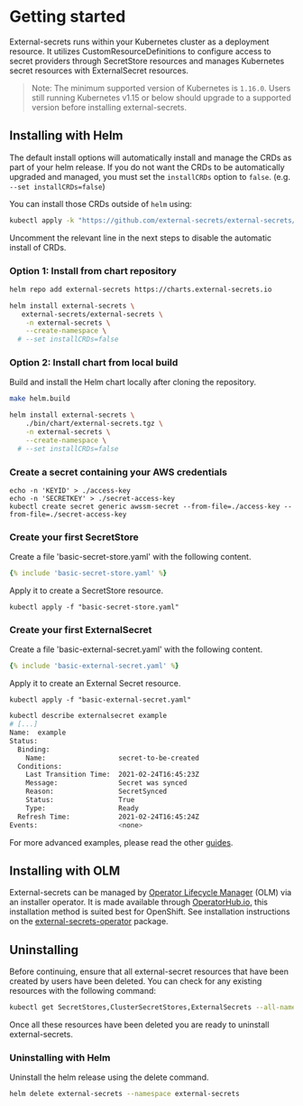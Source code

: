 # Getting started

External-secrets runs within your Kubernetes cluster as a deployment resource.
It utilizes CustomResourceDefinitions to configure access to secret providers through SecretStore resources
and manages Kubernetes secret resources with ExternalSecret resources.

> Note: The minimum supported version of Kubernetes is `1.16.0`. Users still running Kubernetes v1.15 or below should upgrade
> to a supported version before installing external-secrets.

## Installing with Helm

The default install options will automatically install and manage the CRDs as part of your helm release. If you do not want the CRDs to be automatically upgraded and managed, you must set the `installCRDs` option to `false`. (e.g. `--set installCRDs=false`)

You can install those CRDs outside of `helm` using:
```bash
kubectl apply -k "https://github.com/external-secrets/external-secrets//config/crds/bases?ref=<replace_with_your_version>"
```

Uncomment the relevant line in the next steps to disable the automatic install of CRDs.

### Option 1: Install from chart repository

```bash
helm repo add external-secrets https://charts.external-secrets.io

helm install external-secrets \
   external-secrets/external-secrets \
    -n external-secrets \
    --create-namespace \
  # --set installCRDs=false
```

### Option 2: Install chart from local build

Build and install the Helm chart locally after cloning the repository.

```bash
make helm.build

helm install external-secrets \
    ./bin/chart/external-secrets.tgz \
    -n external-secrets \
    --create-namespace \
  # --set installCRDs=false
```

### Create a secret containing your AWS credentials

```shell
echo -n 'KEYID' > ./access-key
echo -n 'SECRETKEY' > ./secret-access-key
kubectl create secret generic awssm-secret --from-file=./access-key --from-file=./secret-access-key
```

### Create your first SecretStore

Create a file 'basic-secret-store.yaml' with the following content.

```yaml
{% include 'basic-secret-store.yaml' %}
```

Apply it to create a SecretStore resource.

```
kubectl apply -f "basic-secret-store.yaml"
```

### Create your first ExternalSecret

Create a file 'basic-external-secret.yaml' with the following content.

```yaml
{% include 'basic-external-secret.yaml' %}
```

Apply it to create an External Secret resource.

```
kubectl apply -f "basic-external-secret.yaml"
```

```bash
kubectl describe externalsecret example
# [...]
Name:  example
Status:
  Binding:
    Name:                  secret-to-be-created
  Conditions:
    Last Transition Time:  2021-02-24T16:45:23Z
    Message:               Secret was synced
    Reason:                SecretSynced
    Status:                True
    Type:                  Ready
  Refresh Time:            2021-02-24T16:45:24Z
Events:                    <none>
```

For more advanced examples, please read the other
[guides](../guides/introduction.md).

## Installing with OLM

External-secrets can be managed by [Operator Lifecycle Manager](https://olm.operatorframework.io/) (OLM) via an installer operator. It is made available through [OperatorHub.io](https://operatorhub.io/), this installation method is suited best for OpenShift. See installation instructions on the [external-secrets-operator](https://operatorhub.io/operator/external-secrets-operator) package.

## Uninstalling

Before continuing, ensure that all external-secret resources that have been created by users have been deleted.
You can check for any existing resources with the following command:

```bash
kubectl get SecretStores,ClusterSecretStores,ExternalSecrets --all-namespaces
```

Once all these resources have been deleted you are ready to uninstall external-secrets.

### Uninstalling with Helm

Uninstall the helm release using the delete command.

```bash
helm delete external-secrets --namespace external-secrets
```
